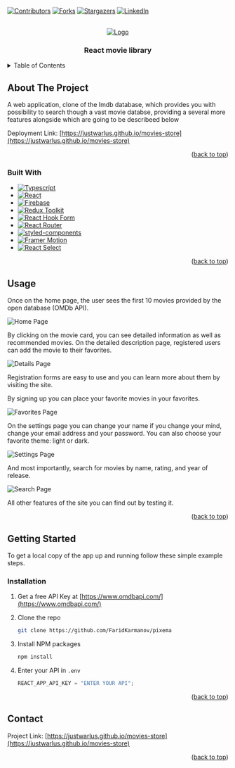 <a name="readme-top"></a>

[![Contributors][contributors-shield]][contributors-url]
[![Forks][forks-shield]][forks-url]
[![Stargazers][stars-shield]][stars-url]
[![LinkedIn][linkedin-shield]][linkedin-url]

<!-- PROJECT LOGO -->
<br />
  <div align="center">
	<a href="https://justwarlus.github.io/movies-store">
    <img src="https://user-images.githubusercontent.com/108319806/215634001-6f48612a-ffc3-4e0f-abeb-20595f24d624.png" alt="Logo" >
  </a>
</div>

  <h3 align="center">React movie library</h3>

<!-- TABLE OF CONTENTS -->
<details>
  <summary>Table of Contents</summary>
  <ol>
    <li>
      <a href="#about-the-project">About The Project</a>
      <ul>
        <li><a href="#built-with">Built With</a></li>
      </ul>
    </li>
    <li>
      <a href="#getting-started">Getting Started</a>
      <ul>
        <li><a href="#installation">Installation</a></li>
      </ul>
    </li>
    <li><a href="#usage">Usage</a></li>
    <li><a href="#contact">Contact</a></li>
  </ol>
</details>

<!-- ABOUT THE PROJECT -->

## About The Project

A web application, clone of the Imdb database, which provides you with possibility to search though a vast movie databse, providing a several more features alongside which are going to be describeed below

Deployment Link: [https://justwarlus.github.io/movies-store](https://justwarlus.github.io/movies-store)

<p align="right">(<a href="#readme-top">back to top</a>)</p>

### Built With

- [![Typescript][typescriptlang.org]][typescript-url]
- [![React][react.js]][react-url]
- [![Firebase][firebase.google.com]][firebase-url]
- [![Redux Toolkit][redux-toolkit.js.org]][redux-url]
- [![React Hook Form][react-hook-form.com]][react-hook-form-url]
- [![React Router][reactrouter.com]][react-router-url]
- [![styled-components][styled-components]][styled-components-url]
- [![Framer Motion][framer.com]][framer-url]
- [![React Select][react-select.com]][react-select-url]

<p align="right">(<a href="#readme-top">back to top</a>)</p>

## Usage

Once on the home page, the user sees the first 10 movies provided by the open database (OMDb API).

<img src="https://user-images.githubusercontent.com/108319806/215632297-c02b9042-28d2-446d-b4b1-05f8901a2f4b.png" alt="Home Page">

By clicking on the movie card, you can see detailed information as well as recommended movies. On the detailed description page, registered users can add the movie to their favorites.

<img src="https://user-images.githubusercontent.com/108319806/215633178-7ad673a0-3109-48a5-9cc5-23cc5aed6665.png" alt="Details Page">

Registration forms are easy to use and you can learn more about them by visiting the site.

By signing up you can place your favorite movies in your favorites.

<img src="https://user-images.githubusercontent.com/108319806/215633400-bb7fcb03-8ed9-4a57-8748-ae84cf1f998f.png" alt="Favorites Page">

On the settings page you can change your name if you change your mind, change your email address and your password. You can also choose your favorite theme: light or dark.

<img src="https://user-images.githubusercontent.com/108319806/215633590-73e6e9df-6110-43d2-b6ec-9144bd019a18.png" alt="Settings Page">

And most importantly, search for movies by name, rating, and year of release.

<img src="https://user-images.githubusercontent.com/108319806/215633702-e82c243a-ab55-4c67-baba-00e79e70574a.png" alt="Search Page">

All other features of the site you can find out by testing it.

<p align="right">(<a href="#readme-top">back to top</a>)</p>

## Getting Started

To get a local copy of the app up and running follow these simple example steps.

### Installation

1. Get a free API Key at [https://www.omdbapi.com/](https://www.omdbapi.com/)

2. Clone the repo

   ```sh
   git clone https://github.com/FaridKarmanov/pixema
   ```

3. Install NPM packages

   ```sh
   npm install
   ```

4. Enter your API in `.env`

   ```js
   REACT_APP_API_KEY = "ENTER YOUR API";
   ```

<p align="right">(<a href="#readme-top">back to top</a>)</p>

## Contact


Project Link: [https://justwarlus.github.io/movies-store](https://justwarlus.github.io/movies-store)

<p align="right">(<a href="#readme-top">back to top</a>)</p>


[contributors-shield]: https://img.shields.io/github/contributors/FaridKarmanov/pixema.svg?style=for-the-badge
[contributors-url]: https://github.com/JustWarlus/movies-store/graphs/contributors
[forks-shield]: https://img.shields.io/github/forks/FaridKarmanov/pixema.svg?style=for-the-badge
[forks-url]: https://github.com/JustWarlus/movies-store/network/members
[stars-shield]: https://img.shields.io/github/stars/FaridKarmanov/pixema.svg?style=for-the-badge
[stars-url]: https://github.com/JustWarlus/movies-store/
[linkedin-shield]: https://img.shields.io/badge/-LinkedIn-black.svg?style=for-the-badge&logo=linkedin&colorB=555
[linkedin-url]: https://www.linkedin.com/in/konstantsin-karazeyeu-3389001b2/
[typescriptlang.org]: https://img.shields.io/badge/-Typescript-blue?style=for-the-badge&logo=typescript&logoColor=white
[typescript-url]: https://www.typescriptlang.org/
[react.js]: https://img.shields.io/badge/React-20232A?style=for-the-badge&logo=react&logoColor=61DAFB
[react-url]: https://reactjs.org/
[firebase.google.com]: https://img.shields.io/badge/-firebase-5f6368?style=for-the-badge&logo=firebase&logoColor=orange
[firebase-url]: https://firebase.google.com/docs/
[redux-toolkit.js.org]: https://img.shields.io/badge/-redux--toolkit-764abc?style=for-the-badge&logo=redux&logoColor=white
[redux-url]: https://redux-toolkit.js.org/
[react-hook-form.com]: https://img.shields.io/badge/-react--hook--form-1e2a4a?style=for-the-badge&logo=react-hook-form&logoColor=ec5990
[react-hook-form-url]: https://react-hook-form.com/
[github.com/rt2zz/redux-persist]: https://img.shields.io/badge/-redux--persist-persist?style=for-the-badge
[styled-components]: https://img.shields.io/badge/-styled--components-35495E?style=for-the-badge&logo=styled-components&logoColor=pink
[styled-components-url]: https://styled-components.com/
[framer.com]: https://img.shields.io/badge/-framer--motion-DD0031?style=for-the-badge&logo=framer&logoColor=black
[framer-url]: https://www.framer.com/
[react-select.com]: https://img.shields.io/badge/-react--select-FF3E00?style=for-the-badge
[react-select-url]: https://react-select.com/home
[reactrouter.com]: https://img.shields.io/badge/-react--router-563D7C?style=for-the-badge&logo=react-router&logoColor=white
[react-router-url]: https://reactrouter.com/
